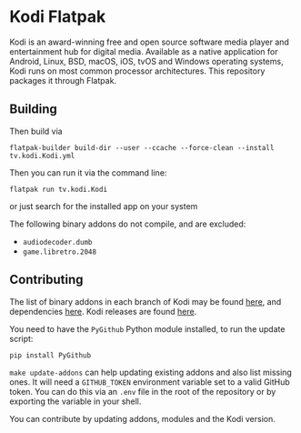 # Kodi Flatpak

Kodi is an award-winning free and open source software media player and
entertainment hub for digital media. Available as a native application for
Android, Linux, BSD, macOS, iOS, tvOS and Windows operating systems, Kodi runs
on most common processor architectures. This repository packages it through
Flatpak.

## Building

Then build via

```
flatpak-builder build-dir --user --ccache --force-clean --install tv.kodi.Kodi.yml
```

Then you can run it via the command line:

```
flatpak run tv.kodi.Kodi
```

or just search for the installed app on your system

The following binary addons do not compile, and are excluded:

- `audiodecoder.dumb`
- `game.libretro.2048`

## Contributing

The list of binary addons in each branch of Kodi may be found
[here](https://github.com/xbmc/repo-binary-addons/), and dependencies
[here](https://github.com/xbmc/xbmc/tree/master/tools/depends/target). Kodi
releases are found [here](https://github.com/xbmc/xbmc/releases).

You need to have the `PyGithub` Python module installed, to run the update script:

```sh
pip install PyGithub
```

`make update-addons` can help updating existing addons and also list missing ones. It will need a `GITHUB_TOKEN` environment variable set to a valid GitHub token. You can do this via an `.env` file in the root of the repository or by exporting the variable in your shell.

You can contribute by updating addons, modules and the Kodi version.
